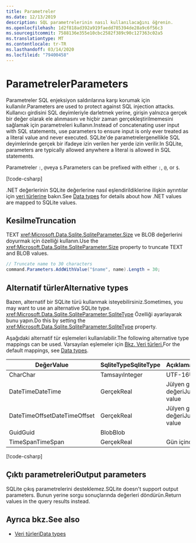 ```yaml
---
title: Parametreler
ms.date: 12/13/2019
description: SQL parametrelerinin nasıl kullanılacağını öğrenin.
ms.openlocfilehash: 1d2f818ad392a919faedd785394de28a9c6f56c3
ms.sourcegitcommit: 7588136e355e10cbc2582f389c90c127363c02a5
ms.translationtype: MT
ms.contentlocale: tr-TR
ms.lasthandoff: 03/14/2020
ms.locfileid: "79400458"
---
```

# <a name="parameters"></a><span data-ttu-id="298cb-103">Parametreler</span><span class="sxs-lookup"><span data-stu-id="298cb-103">Parameters</span></span>

<span data-ttu-id="298cb-104">Parametreler SQL enjeksiyon saldırılarına karşı korumak için kullanılır.</span><span class="sxs-lookup"><span data-stu-id="298cb-104">Parameters are used to protect against SQL injection attacks.</span></span> <span data-ttu-id="298cb-105">Kullanıcı girdisini SQL deyimleriyle darletmek yerine, girişin yalnızca gerçek bir değer olarak ele alınmasını ve hiçbir zaman gerçekleştirilmemesini sağlamak için parametreleri kullanın.</span><span class="sxs-lookup"><span data-stu-id="298cb-105">Instead of concatenating user input with SQL statements, use parameters to ensure input is only ever treated as a literal value and never executed.</span></span> <span data-ttu-id="298cb-106">SQLite'de parametrelergenellikle SQL deyimlerinde gerçek bir ifadeye izin verilen her yerde izin verilir.</span><span class="sxs-lookup"><span data-stu-id="298cb-106">In SQLite, parameters are typically allowed anywhere a literal is allowed in SQL statements.</span></span>

<span data-ttu-id="298cb-107">Parametreler `:`, `@`veya `$`.</span><span class="sxs-lookup"><span data-stu-id="298cb-107">Parameters can be prefixed with either `:`, `@`, or `$`.</span></span>

[!code-csharp[](../../../../samples/snippets/standard/data/sqlite/HelloWorldSample/Program.cs?name=snippet_Parameter)]

<span data-ttu-id="298cb-108">.NET değerlerinin SQLite değerlerine nasıl eşlendirildiklerine ilişkin ayrıntılar için [veri türlerine](types.md) bakın.</span><span class="sxs-lookup"><span data-stu-id="298cb-108">See [Data types](types.md) for details about how .NET values are mapped to SQLite values.</span></span>

## <a name="truncation"></a><span data-ttu-id="298cb-109">Kesilme</span><span class="sxs-lookup"><span data-stu-id="298cb-109">Truncation</span></span>

<span data-ttu-id="298cb-110">TEXT <xref:Microsoft.Data.Sqlite.SqliteParameter.Size> ve BLOB değerlerini doyurmak için özelliği kullanın.</span><span class="sxs-lookup"><span data-stu-id="298cb-110">Use the <xref:Microsoft.Data.Sqlite.SqliteParameter.Size> property to truncate TEXT and BLOB values.</span></span>

```csharp
// Truncate name to 30 characters
command.Parameters.AddWithValue("$name", name).Length = 30;
```

## <a name="alternative-types"></a><span data-ttu-id="298cb-111">Alternatif türler</span><span class="sxs-lookup"><span data-stu-id="298cb-111">Alternative types</span></span>

<span data-ttu-id="298cb-112">Bazen, alternatif bir SQLite türü kullanmak isteyebilirsiniz.</span><span class="sxs-lookup"><span data-stu-id="298cb-112">Sometimes, you may want to use an alternative SQLite type.</span></span> <span data-ttu-id="298cb-113"><xref:Microsoft.Data.Sqlite.SqliteParameter.SqliteType> Özelliği ayarlayarak bunu yapın.</span><span class="sxs-lookup"><span data-stu-id="298cb-113">Do this by setting the <xref:Microsoft.Data.Sqlite.SqliteParameter.SqliteType> property.</span></span>

<span data-ttu-id="298cb-114">Aşağıdaki alternatif tür eşlemeleri kullanılabilir.</span><span class="sxs-lookup"><span data-stu-id="298cb-114">The following alternative type mappings can be used.</span></span> <span data-ttu-id="298cb-115">Varsayılan eşlemeler için [Bkz. Veri türleri.](types.md)</span><span class="sxs-lookup"><span data-stu-id="298cb-115">For the default mappings, see [Data types](types.md).</span></span>

| <span data-ttu-id="298cb-116">Değer</span><span class="sxs-lookup"><span data-stu-id="298cb-116">Value</span></span>          | <span data-ttu-id="298cb-117">SqliteType</span><span class="sxs-lookup"><span data-stu-id="298cb-117">SqliteType</span></span> | <span data-ttu-id="298cb-118">Açıklamalar</span><span class="sxs-lookup"><span data-stu-id="298cb-118">Remarks</span></span>          |
| -------------- | ---------- | ---------------- |
| <span data-ttu-id="298cb-119">Char</span><span class="sxs-lookup"><span data-stu-id="298cb-119">Char</span></span>           | <span data-ttu-id="298cb-120">Tamsayı</span><span class="sxs-lookup"><span data-stu-id="298cb-120">Integer</span></span>    | <span data-ttu-id="298cb-121">UTF-16</span><span class="sxs-lookup"><span data-stu-id="298cb-121">UTF-16</span></span>           |
| <span data-ttu-id="298cb-122">DateTime</span><span class="sxs-lookup"><span data-stu-id="298cb-122">DateTime</span></span>       | <span data-ttu-id="298cb-123">Gerçek</span><span class="sxs-lookup"><span data-stu-id="298cb-123">Real</span></span>       | <span data-ttu-id="298cb-124">Jülyen gün değeri</span><span class="sxs-lookup"><span data-stu-id="298cb-124">Julian day value</span></span> |
| <span data-ttu-id="298cb-125">DateTimeOffset</span><span class="sxs-lookup"><span data-stu-id="298cb-125">DateTimeOffset</span></span> | <span data-ttu-id="298cb-126">Gerçek</span><span class="sxs-lookup"><span data-stu-id="298cb-126">Real</span></span>       | <span data-ttu-id="298cb-127">Jülyen gün değeri</span><span class="sxs-lookup"><span data-stu-id="298cb-127">Julian day value</span></span> |
| <span data-ttu-id="298cb-128">Guid</span><span class="sxs-lookup"><span data-stu-id="298cb-128">Guid</span></span>           | <span data-ttu-id="298cb-129">Blob</span><span class="sxs-lookup"><span data-stu-id="298cb-129">Blob</span></span>       |                  |
| <span data-ttu-id="298cb-130">TimeSpan</span><span class="sxs-lookup"><span data-stu-id="298cb-130">TimeSpan</span></span>       | <span data-ttu-id="298cb-131">Gerçek</span><span class="sxs-lookup"><span data-stu-id="298cb-131">Real</span></span>       | <span data-ttu-id="298cb-132">Gün içinde</span><span class="sxs-lookup"><span data-stu-id="298cb-132">In days</span></span>          |

[!code-csharp[](../../../../samples/snippets/standard/data/sqlite/DateAndTimeSample/Program.cs?name=snippet_SqliteType)]

## <a name="output-parameters"></a><span data-ttu-id="298cb-133">Çıktı parametreleri</span><span class="sxs-lookup"><span data-stu-id="298cb-133">Output parameters</span></span>

<span data-ttu-id="298cb-134">SQLite çıkış parametrelerini desteklemez.</span><span class="sxs-lookup"><span data-stu-id="298cb-134">SQLite doesn't support output parameters.</span></span> <span data-ttu-id="298cb-135">Bunun yerine sorgu sonuçlarında değerleri döndürün.</span><span class="sxs-lookup"><span data-stu-id="298cb-135">Return values in the query results instead.</span></span>

## <a name="see-also"></a><span data-ttu-id="298cb-136">Ayrıca bkz.</span><span class="sxs-lookup"><span data-stu-id="298cb-136">See also</span></span>

* [<span data-ttu-id="298cb-137">Veri türleri</span><span class="sxs-lookup"><span data-stu-id="298cb-137">Data types</span></span>](types.md)
